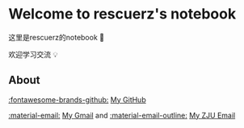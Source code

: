 # Welcome to rescuerz's notebook

这里是rescuerz的notebook :wave:

欢迎学习交流 :bulb:

## About

[:fontawesome-brands-github:](https://github.com/rescuerz) [My GitHub](https://github.com/rescuerz)

[:material-email:](mailto:lemonzjdx@google.com) [My Gmail](mailto:lemonzjdx@google.com) and [:material-email-outline:](mailto:3220102535@zju.edu.cn) [My ZJU Email](mailto:3220102535@zju.edu.cn)